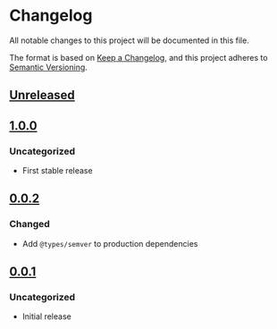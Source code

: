 # Changelog
All notable changes to this project will be documented in this file.

The format is based on [Keep a Changelog](https://keepachangelog.com/en/1.0.0/),
and this project adheres to [Semantic Versioning](https://semver.org/spec/v2.0.0.html).

## [Unreleased]

## [1.0.0]
### Uncategorized
- First stable release

## [0.0.2]
### Changed
- Add `@types/semver` to production dependencies

## [0.0.1]
### Uncategorized
- Initial release

[Unreleased]: https://github.com/MetaMask/action-utils/compare/v1.0.0...HEAD
[1.0.0]: https://github.com/MetaMask/action-utils/compare/v0.0.2...v1.0.0
[0.0.2]: https://github.com/MetaMask/action-utils/compare/v0.0.1...v0.0.2
[0.0.1]: https://github.com/MetaMask/action-utils/releases/tag/v0.0.1
